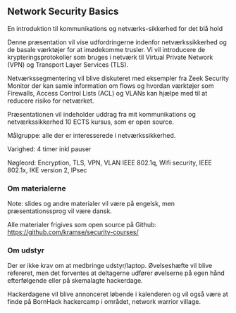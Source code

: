 ## Network Security Basics

En introduktion til kommunikations og netværks-sikkerhed for det blå hold

Denne præsentation vil vise udfordringerne indenfor netværkssikkerhed og de basale værktøjer for at imødekomme trusler. Vi vil introducere de krypteringsprotokoller som bruges i netværk til Virtual Private Network (VPN) og Transport Layer Services (TLS).

Netværkssegmentering vil blive diskuteret med eksempler fra Zeek Security Monitor
der kan samle information om flows og hvordan værktøjer som Firewalls, Access Control Lists (ACL) og VLANs kan hjælpe med til at reducere risiko for netværket.

Præsentationen vil indeholder uddrag fra mit kommunikations og netværkssikkerhed 10 ECTS kursus, som er open source.

Målgruppe: alle der er interesserede i netværkssikkerhed.

Varighed: 4 timer inkl pauser

Nøgleord: Encryption, TLS, VPN, VLAN IEEE 802.1q, Wifi security, IEEE
802.1x, IKE version 2, IPsec

### Om materialerne
Note: slides og andre materialer vil være på engelsk, men præsentationssprog vil være dansk.

Alle materialer frigives som open source på Github:
https://github.com/kramse/security-courses/


### Om udstyr

Der er ikke krav om at medbringe udstyr/laptop. Øvelseshæfte vil blive refereret, men det forventes at deltagerne udfører øvelserne på egen hånd efterfølgende eller på skemalagte hackerdage.

Hackerdagene vil blive annonceret løbende i kalenderen og vil også være at finde på BornHack hackercamp i området, network warrior village.
